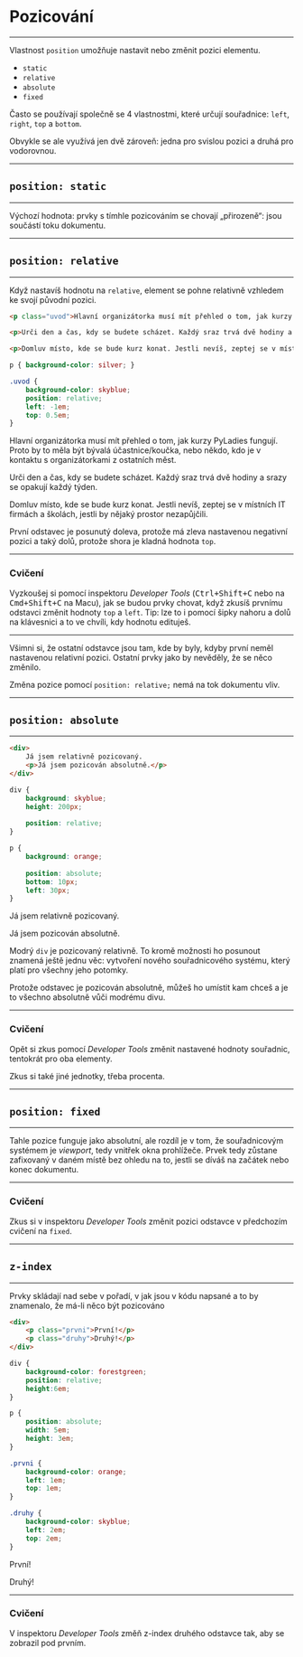 # Pozicování

----

Vlastnost `position` umožňuje nastavit nebo změnit pozici elementu.

* `static`
* `relative`
* `absolute`
* `fixed`

Často se používají společně se 4 vlastnostmi, které určují souřadnice: `left`, `right`, `top` a `bottom`. 

Obvykle se ale využívá jen dvě zároveň: jedna pro svislou pozici a druhá pro vodorovnou.

---

## `position: static`

----

Výchozí hodnota: prvky s tímhle pozicováním se chovají „přirozeně“: jsou součástí toku dokumentu.

---

## `position: relative`

----

Když nastavíš hodnotu na `relative`, element se pohne relativně vzhledem ke svojí původní pozici.


```html
<p class="uvod">Hlavní organizátorka musí mít přehled o tom, jak kurzy PyLadies fungují. Proto by to měla být bývalá účastnice/koučka, nebo někdo, kdo je v kontaktu s organizátorkami z ostatních měst.</p>

<p>Urči den a čas, kdy se budete scházet. Každý sraz trvá dvě hodiny a srazy se opakují každý týden.</p>

<p>Domluv místo, kde se bude kurz konat. Jestli nevíš, zeptej se v místních IT firmách a školách, jestli by nějaký prostor nezapůjčili.</p>

```

```css
p { background-color: silver; }

.uvod {
    background-color: skyblue;
    position: relative;
    left: -1em;
    top: 0.5em;
}
```

<div class="c-example example-relative">
<p class="uvod">Hlavní organizátorka musí mít přehled o tom, jak kurzy PyLadies fungují. Proto by to měla být bývalá účastnice/koučka, nebo někdo, kdo je v kontaktu s organizátorkami z ostatních měst.</p>

<p>Urči den a čas, kdy se budete scházet. Každý sraz trvá dvě hodiny a srazy se opakují každý týden.</p>

<p>Domluv místo, kde se bude kurz konat. Jestli nevíš, zeptej se v místních IT firmách a školách, jestli by nějaký prostor nezapůjčili.</p>
</div>

První odstavec je posunutý doleva, protože má zleva nastavenou negativní pozici a taký dolů, protože shora je kladná hodnota `top`.


----

<!-- .slide: data-state="c-slide-task" -->

### Cvičení

Vyzkoušej si pomocí inspektoru _Developer Tools_ (<kbd>Ctrl+Shift+C</kbd> nebo na <kbd>Cmd+Shift+C</kbd> na Macu), jak se budou prvky chovat, když zkusíš prvnímu odstavci změnit hodnoty `top` a `left`. Tip: lze to i pomocí šipky nahoru a dolů na klávesnici a to ve chvíli, kdy hodnotu edituješ.


----

Všimni si, že ostatní odstavce jsou tam, kde by byly, kdyby první neměl nastavenou relativní pozici. Ostatní prvky jako by nevěděly, že se něco změnilo.

Změna pozice pomocí `position: relative;` nemá na tok dokumentu vliv. 


---

## `position: absolute`

----

```html
<div>
    Já jsem relativně pozicovaný.
    <p>Já jsem pozicován absolutně.</p>
</div>
```

```css
div {
    background: skyblue;
    height: 200px;
    
    position: relative;
}

p {
    background: orange;
    
    position: absolute; 
    bottom: 10px; 
    left: 30px; 
}
```

<div class="c-example example-absolute">
<div>
    Já jsem relativně pozicovaný.
    <p>
        Já jsem pozicován absolutně.
    </p>
</div>
</div>

Modrý `div` je pozicovaný relativně. To kromě možnosti ho posunout znamená ještě jednu věc: vytvoření nového souřadnicového systému, který platí pro všechny jeho potomky.

Protože odstavec je pozicován absolutně, můžeš ho umístit kam chceš a je to všechno absolutně vůči modrému divu.


----

<!-- .slide: data-state="c-slide-task" -->

### Cvičení

Opět si zkus pomocí _Developer Tools_ změnit nastavené hodnoty souřadnic, tentokrát pro oba elementy.

Zkus si také jiné jednotky, třeba procenta.


---

## `position: fixed`

----

Tahle pozice funguje jako absolutní, ale rozdíl je v tom, že souřadnicovým systémem je _viewport_, tedy vnitřek okna prohlížeče. Prvek tedy zůstane zafixovaný v daném místě bez ohledu na to, jestli se díváš na začátek nebo konec dokumentu.

----

<!-- .slide: data-state="c-slide-task" -->

### Cvičení

Zkus si v inspektoru _Developer Tools_ změnit pozici odstavce v předchozím cvičení na `fixed`.

---

## `z-index`

----

Prvky skládají nad sebe v pořadí, v jak jsou v kódu napsané a to by znamenalo, že má-li něco být pozicováno 

```html
<div>
    <p class="prvni">První!</p>
    <p class="druhy">Druhý!</p>
</div>
```

```css
div {
    background-color: forestgreen;
    position: relative;
    height:6em;
}

p {
    position: absolute;
    width: 5em;
    height: 3em;
}

.prvni {
    background-color: orange;
    left: 1em;
    top: 1em;
}

.druhy {
    background-color: skyblue;
    left: 2em;
    top: 2em;
}
```

<div class="c-example example-zindex">
<div>
    <p class="prvni">První!</p>
    <p class="druhy">Druhý!</p>
</div>
</div>

----

<!-- .slide: data-state="c-slide-task" -->

### Cvičení

V inspektoru _Developer Tools_ změň z-index druhého odstavce tak, aby se zobrazil pod prvním.